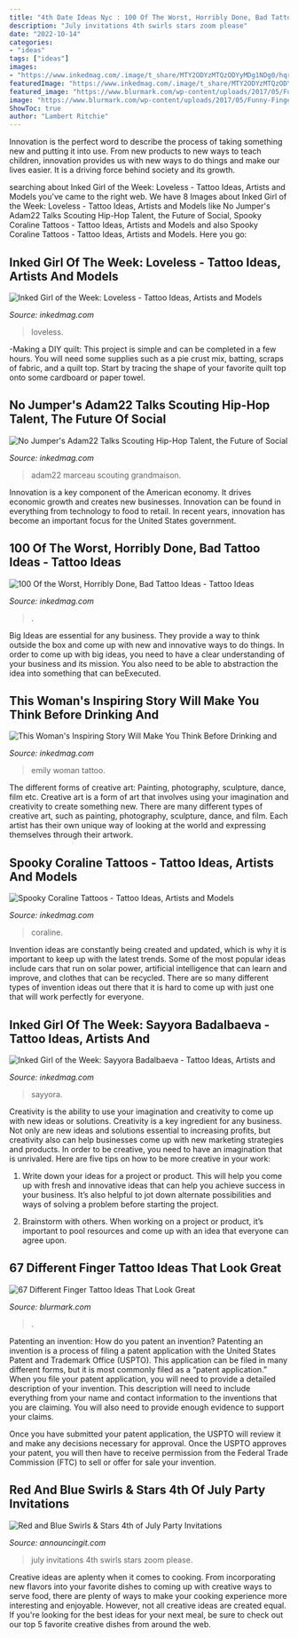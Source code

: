 ```yaml
---
title: "4th Date Ideas Nyc : 100 Of The Worst, Horribly Done, Bad Tattoo Ideas"
description: "July invitations 4th swirls stars zoom please"
date: "2022-10-14"
categories:
- "ideas"
tags: ["ideas"]
images:
- "https://www.inkedmag.com/.image/t_share/MTY2ODYzMTQzODYyMDg1NDg0/hqr4oghjr3d31.png"
featuredImage: "https://www.inkedmag.com/.image/t_share/MTY2ODYzMTQzODYyMDg1NDg0/hqr4oghjr3d31.png"
featured_image: "https://www.blurmark.com/wp-content/uploads/2017/05/Funny-Finger-Tattoo.jpg"
image: "https://www.blurmark.com/wp-content/uploads/2017/05/Funny-Finger-Tattoo.jpg"
ShowToc: true
author: "Lambert Ritchie"
---
```



Innovation is the perfect word to describe the process of taking something new and putting it into use. From new products to new ways to teach children, innovation provides us with new ways to do things and make our lives easier. It is a driving force behind society and its growth.

	

		
searching about Inked Girl of the Week: Loveless - Tattoo Ideas, Artists and Models you've came to the right web. We have 8 Images about Inked Girl of the Week: Loveless - Tattoo Ideas, Artists and Models like No Jumper&#039;s Adam22 Talks Scouting Hip-Hop Talent, the Future of Social, Spooky Coraline Tattoos - Tattoo Ideas, Artists and Models and also Spooky Coraline Tattoos - Tattoo Ideas, Artists and Models. Here you go:
		
    
## Inked Girl Of The Week: Loveless - Tattoo Ideas, Artists And Models

<img loading=lazy src="https://www.inkedmag.com/.image/t_share/MTc4NDg1NTIzNDcwMzYyMjIx/inked-girl-of-the-week-loveless.jpg" onerror="this.onerror=null;this.src='https://tse3.mm.bing.net/th?id=OIP.45fHsa6CL0y-Y0kggcdv6AHaD4&amp;pid=15.1';" alt="Inked Girl of the Week: Loveless - Tattoo Ideas, Artists and Models">

_Source: inkedmag.com_

>loveless. 

	

-Making a DIY quilt: This project is simple and can be completed in a few hours. You will need some supplies such as a pie crust mix, batting, scraps of fabric, and a quilt top. Start by tracing the shape of your favorite quilt top onto some cardboard or paper towel.

    
## No Jumper&#039;s Adam22 Talks Scouting Hip-Hop Talent, The Future Of Social

<img loading=lazy src="https://www.inkedmag.com/.image/c_limit%2Ccs_srgb%2Cfl_progressive%2Cq_auto:good%2Cw_700/MTYwNjU2MzgwMzIyMTI5MDY3/adam22-for-inked-by-marceau-1.jpg" onerror="this.onerror=null;this.src='https://tse3.mm.bing.net/th?id=OIP.twsp1EUiv9x2e3UTP7sbFwHaLH&amp;pid=15.1';" alt="No Jumper&#039;s Adam22 Talks Scouting Hip-Hop Talent, the Future of Social">

_Source: inkedmag.com_

>adam22 marceau scouting grandmaison. 

	

Innovation is a key component of the American economy. It drives economic growth and creates new businesses. Innovation can be found in everything from technology to food to retail. In recent years, innovation has become an important focus for the United States government.

    
## 100 Of The Worst, Horribly Done, Bad Tattoo Ideas - Tattoo Ideas

<img loading=lazy src="https://www.inkedmag.com/.image/t_share/MTY2ODYzMTQzODYyMDg1NDg0/hqr4oghjr3d31.png" onerror="this.onerror=null;this.src='https://tse3.mm.bing.net/th?id=OIP.4-_vr6i7C0YReMUgTXw6tgHaHi&amp;pid=15.1';" alt="100 Of the Worst, Horribly Done, Bad Tattoo Ideas - Tattoo Ideas">

_Source: inkedmag.com_

>. 

	

Big Ideas are essential for any business. They provide a way to think outside the box and come up with new and innovative ways to do things. In order to come up with big ideas, you need to have a clear understanding of your business and its mission. You also need to be able to abstraction the idea into something that can beExecuted.

    
## This Woman&#039;s Inspiring Story Will Make You Think Before Drinking And

<img loading=lazy src="https://www.inkedmag.com/.image/t_share/MTYxMjA5NDMzMzI4NzIzNDQ1/emily-colang-fb.jpg" onerror="this.onerror=null;this.src='https://tse3.mm.bing.net/th?id=OIP.ok75LUAO2Nhigst853KJMwHaD4&amp;pid=15.1';" alt="This Woman&#039;s Inspiring Story Will Make You Think Before Drinking and">

_Source: inkedmag.com_

>emily woman tattoo. 

	

The different forms of creative art: Painting, photography, sculpture, dance, film etc.
Creative art is a form of art that involves using your imagination and creativity to create something new. There are many different types of creative art, such as painting, photography, sculpture, dance, and film. Each artist has their own unique way of looking at the world and expressing themselves through their artwork.

    
## Spooky Coraline Tattoos - Tattoo Ideas, Artists And Models

<img loading=lazy src="https://www.inkedmag.com/.image/t_share/MTc2MzA0MjY5NTY4MjU1MTY2/coraline.png" onerror="this.onerror=null;this.src='https://tse4.mm.bing.net/th?id=OIP.G7zUs9r_JPqQaf6dbK6Q6AHaD4&amp;pid=15.1';" alt="Spooky Coraline Tattoos - Tattoo Ideas, Artists and Models">

_Source: inkedmag.com_

>coraline. 

	

Invention ideas are constantly being created and updated, which is why it is important to keep up with the latest trends. Some of the most popular ideas include cars that run on solar power, artificial intelligence that can learn and improve, and clothes that can be recycled. There are so many different types of invention ideas out there that it is hard to come up with just one that will work perfectly for everyone.

    
## Inked Girl Of The Week: Sayyora Badalbaeva - Tattoo Ideas, Artists And

<img loading=lazy src="https://www.inkedmag.com/.image/t_share/MTY1MDc5NjEyNTIxNDU3MjI1/ig-sayyora-fb.jpg" onerror="this.onerror=null;this.src='https://tse1.mm.bing.net/th?id=OIP.AB3v-wf1EyHCjkOCmrCAoAHaD4&amp;pid=15.1';" alt="Inked Girl of the Week: Sayyora Badalbaeva - Tattoo Ideas, Artists and">

_Source: inkedmag.com_

>sayyora. 

	

Creativity is the ability to use your imagination and creativity to come up with new ideas or solutions.
Creativity is a key ingredient for any business. Not only are new ideas and solutions essential to increasing profits, but creativity also can help businesses come up with new marketing strategies and products. In order to be creative, you need to have an imagination that is unrivaled. Here are five tips on how to be more creative in your work: 
1. Write down your ideas for a project or product. This will help you come up with fresh and innovative ideas that can help you achieve success in your business. It’s also helpful to jot down alternate possibilities and ways of solving a problem before starting the project. 

2. Brainstorm with others. When working on a project or product, it’s important to pool resources and come up with an idea that everyone can agree upon.

    
## 67 Different Finger Tattoo Ideas That Look Great

<img loading=lazy src="https://www.blurmark.com/wp-content/uploads/2017/05/Funny-Finger-Tattoo.jpg" onerror="this.onerror=null;this.src='https://tse3.mm.bing.net/th?id=OIP.GAox5kswg5ofZpdpu49l-QHaNK&amp;pid=15.1';" alt="67 Different Finger Tattoo Ideas That Look Great">

_Source: blurmark.com_

>. 

	

Patenting an invention: How do you patent an invention?
Patenting an invention is a process of filing a patent application with the United States Patent and Trademark Office (USPTO). This application can be filed in many different forms, but it is most commonly filed as a “patent application.”
When you file your patent application, you will need to provide a detailed description of your invention. This description will need to include everything from your name and contact information to the inventions that you are claiming. You will also need to provide enough evidence to support your claims.

Once you have submitted your patent application, the USPTO will review it and make any decisions necessary for approval. Once the USPTO approves your patent, you will then have to receive permission from the Federal Trade Commission (FTC) to sell or offer for sale your invention.

    
## Red And Blue Swirls &amp; Stars 4th Of July Party Invitations

<img loading=lazy src="https://www.announcingit.com/invitations/images/Red-and-Blue-Swirls-and-Stars-Patrioitic-4th-of-July-Party-Invitations.jpg" onerror="this.onerror=null;this.src='https://tse3.mm.bing.net/th?id=OIP.Smv1MWIaFWh1rqc0tDRIlQAAAA&amp;pid=15.1';" alt="Red and Blue Swirls &amp; Stars 4th of July Party Invitations">

_Source: announcingit.com_

>july invitations 4th swirls stars zoom please. 

	

Creative ideas are aplenty when it comes to cooking. From incorporating new flavors into your favorite dishes to coming up with creative ways to serve food, there are plenty of ways to make your cooking experience more interesting and enjoyable. However, not all creative ideas are created equal. If you're looking for the best ideas for your next meal, be sure to check out our top 5 favorite creative dishes from around the web.

